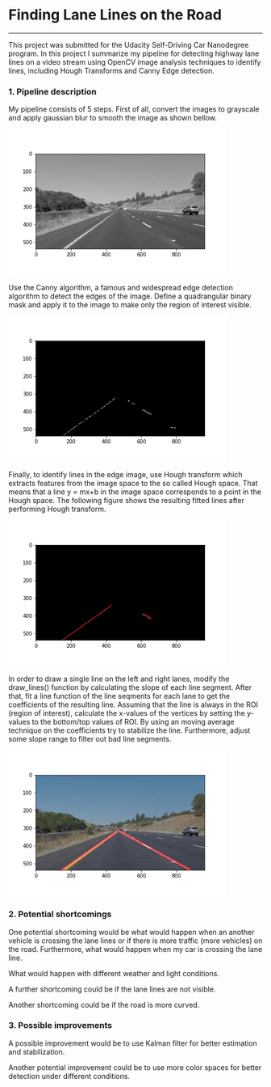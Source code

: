 # **Finding Lane Lines on the Road** 

[//]: # (Image References)

[image2]: ./test_images_output/blur.jpg "Grayscale"
[image3]: ./test_images_output/masked.jpg "Edges in the Region of Interest"
[image4]: ./test_images_output/lines.jpg "Lines after Hough Transform"
[image5]: ./test_images_output/final.jpg "Resulting Image"

---

This project was submitted for the Udacity Self-Driving Car Nanodegree program. 
In this project I summarize my pipeline for detecting highway lane lines on a video stream using OpenCV image analysis techniques to identify lines, including Hough Transforms and Canny Edge detection.

### 1. Pipeline description

My pipeline consists of 5 steps. First of all, convert the images to grayscale and apply gaussian blur to smooth the image as shown bellow.  

![alt text][image2]

Use the Canny algorithm, a famous and widespread edge detection algorithm to detect the edges of the image. 
Define a quadrangular binary mask and apply it to the image to make only the region of interest visible. 

![alt text][image3]

Finally, to identify lines in the edge image, use Hough transform which extracts features from the image space to the so called Hough space. That means that a line y = mx+b in the image space corresponds to a point in the Hough space. The following figure shows the resulting fitted lines after performing Hough transform.     

![alt text][image4]

In order to draw a single line on the left and right lanes, modify the draw_lines() function by calculating the slope of each line segment. After that, fit a line function of the line seqments for each lane to get the coefficients of the resulting line. Assuming that the line is always in the ROI (region of interest), calculate the x-values of the vertices by setting the y-values to the bottom/top values of ROI. By using an moving average technique on the coefficients try to stabilize the line. Furthermore, adjust some slope range to filter out bad line segments.  

![alt text][image5]

### 2. Potential shortcomings

One potential shortcoming would be what would happen when an another vehicle is crossing the lane lines or if there is more traffic (more vehicles) on the road. Furthermore, what would happen when my car is crossing the lane line. 

What would happen with different weather and light conditions. 

A further shortcoming could be if the lane lines are not visible.

Another shortcoming could be if the road is more curved.  

### 3. Possible improvements

A possible improvement would be to use Kalman filter for better estimation and stabilization. 

Another potential improvement could be to use more color spaces for better detection under different conditions. 








